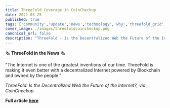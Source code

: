 ```yaml
---
title: ThreeFold Coverage in CoinCheckup
date: 2021-03-25
published: true
tags: ['community','update','news','technology','why','threefold_grid','blockchain']
cover_image: ./images/threefoldcoincheckup.png
canonical_url: false
description: "ThreeFold - Is the Decentralized Web the Future of the Internet?, via CoinCheckup"
---
```


🗞 **ThreeFold in the News** 🗞

"The Internet is one of the greatest inventions of our time. ThreeFold is making it even better with a decentralized Internet powered by Blockchain and owned by the people."

*ThreeFold: Is the Decentralized Web the Future of the Internet?, via CoinCheckup.*

**Full article [here](https://coincheckup.com/blog/threefold-is-the-decentralized-web-the-future-of-the-internet/)**